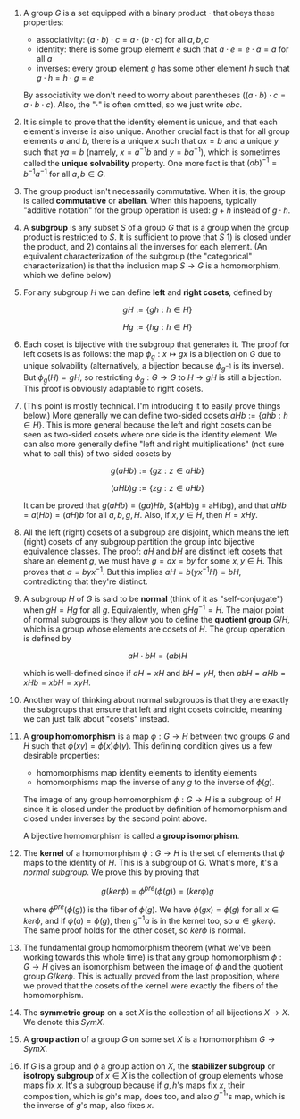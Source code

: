 1. A group $G$ is a set equipped with a binary product $\cdot$ that obeys these properties:

     - associativity: $(a \cdot b) \cdot c = a \cdot (b \cdot c)$ for all $a, b, c$
     - identity: there is some group element $e$ such that $a \cdot e = e \cdot a = a$ for all $a$
     - inverses: every group element $g$ has some other element $h$ such that $g \cdot h = h \cdot g = e$

    By associativity we don't need to worry about parentheses ($(a \cdot b) \cdot c = a \cdot b \cdot c$). Also, the "$\cdot$" is often omitted, so we just write $abc$.

2. It is simple to prove that the identity element is unique, and that each element's inverse is also unique. Another crucial fact is that for all group elements $a$ and $b$, there is a unique $x$ such that $ax = b$ and a unique $y$ such that $ya = b$ (namely, $x = a^{-1} b$ and $y = b a^{-1}$), which is sometimes called the **unique solvability** property. One more fact is that $(ab)^{-1} = b^{-1} a^{-1}$ for all $a, b \in G$.

3. The group product isn't necessarily commutative. When it is, the group is called **commutative** or **abelian**. When this happens, typically "additive notation" for the group operation is used: $g + h$ instead of $g \cdot h$.

3. A **subgroup** is any subset $S$ of a group $G$ that is a group when the group product is restricted to $S$. It is sufficient to prove that $S$ 1) is closed under the product, and 2) contains all the inverses for each element. (An equivalent characterization of the subgroup (the "categorical" characterization) is that the inclusion map $S \to G$ is a homomorphism, which we define below)

4. For any subgroup $H$ we can define **left** and **right cosets**, defined by
    
    $$gH := \{gh : h \in H\}$$

    $$Hg := \{hg : h \in H\}$$

5. Each coset is bijective with the subgroup that generates it. The proof for left cosets is as follows: the map $\phi_g: x \mapsto gx$ is a bijection on $G$ due to unique solvability (alternatively, a bijection because $\phi_{g^{-1}}$ is its inverse). But $\phi_g(H) = gH$, so restricting $\phi_g: G \to G$ to $H \to gH$ is still a bijection. This proof is obviously adaptable to right cosets.

6. (This point is mostly technical. I'm introducing it to easily prove things below.) More generally we can define two-sided cosets $aHb := \{ahb : h \in H\}$. This is more general because the left and right cosets can be seen as two-sided cosets where one side is the identity element. We can also more generally define "left and right multiplications" (not sure what to call this) of two-sided cosets by

    $$g(aHb) := \{ gz : z \in aHb\}$$

    $$(aHb)g := \{ zg : z \in aHb\}$$

    It can be proved that $g(aHb) = (ga)Hb$, $(aHb)g = aH(bg), and that $aHb = a(Hb) = (aH)b$ for all $a, b, g, H$. Also, if $x, y \in H$, then $H = xHy$.

7. All the left (right) cosets of a subgroup are disjoint, which means the left (right) cosets of any subgroup partition the group into bijective equivalence classes. The proof: $aH$ and $bH$ are distinct left cosets that share an element $g$, we must have $g = ax = by$ for some $x, y \in H$. This proves that $a = b y x^{-1}$. But this implies $aH = b (y x^{-1} H) = b H$, contradicting that they're distinct.

8. A subgroup $H$ of $G$ is said to be **normal** (think of it as "self-conjugate") when $gH = Hg$ for all $g$. Equivalently, when $gHg^{-1} = H$. The major point of normal subgroups is they allow you to define the **quotient group** $G/H$, which is a group whose elements are cosets of $H$. The group operation is defined by

    $$aH \cdot bH = (ab)H$$

    which is well-defined since if $aH = xH$ and $bH = yH$, then $abH = aHb = xHb = xbH = xyH$.

9. Another way of thinking about normal subgroups is that they are exactly the subgroups that ensure that left and right cosets coincide, meaning we can just talk about "cosets" instead.

10. A **group homomorphism** is a map $\phi: G \to H$ between two groups $G$ and $H$ such that $\phi(xy) = \phi(x) \phi(y)$. This defining condition gives us a few desirable properties:

     - homomorphisms map identity elements to identity elements
     - homomorphisms map the inverse of any $g$ to the inverse of $\phi(g)$.

    The image of any group homomorphism $\phi: G \to H$ is a subgroup of $H$ since it is closed under the product by definition of homomorphism and closed under inverses by the second point above.

    A bijective homomorphism is called a **group isomorphism**.

11. The **kernel** of a homomorphism $\phi: G \to H$ is the set of elements that $\phi$ maps to the identity of $H$. This is a subgroup of $G$. What's more, it's a *normal subgroup*. We prove this by proving that 

    $$g (ker \phi) = \phi^{pre}(\phi(g)) = (ker \phi) g$$

    where $\phi^{pre}(\phi(g))$ is the fiber of $\phi(g)$. We have $\phi(gx) = \phi(g)$ for all $x \in ker \phi$, and if $\phi(a) = \phi(g)$, then $g^{-1} a$ is in the kernel too, so $a \in g ker \phi$. The same proof holds for the other coset, so $ker \phi$ is normal.

12. The fundamental group homomorphism theorem (what we've been working towards this whole time) is that any group homomorphism $\phi: G \to H$ gives an isomorphism between the image of $\phi$ and the quotient group $G / ker \phi$. This is actually proved from the last proposition, where we proved that the cosets of the kernel were exactly the fibers of the homomorphism.

13. The **symmetric group** on a set $X$ is the collection of all bijections $X \to X$. We denote this $Sym X$.

14. A **group action** of a group $G$ on some set $X$ is a homomorphism $G \to Sym X$.

15. If $G$ is a group and $\phi$ a group action on $X$, the **stabilizer subgroup** or **isotropy subgroup** of $x \in X$ is the collection of group elements whose maps fix $x$. It's a subgroup because if $g, h$'s maps fix $x$, their composition, which is $gh$'s map, does too, and also $g^{-1}$'s map, which is the inverse of $g$'s map, also fixes $x$.
